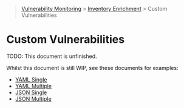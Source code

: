 > [Vulnerability Monitoring](../inventory-enrichment-overview.md) > [Inventory Enrichment](inventory-enrichment.md) >
> Custom Vulnerabilities

# Custom Vulnerabilities

TODO: This document is unfinished.

Whilst this document is still WIP, see these documents for examples:

- [YAML Single](example-data/custom-vulnerabilities-single.yaml)
- [YAML Multiple](example-data/custom-vulnerabilities-list.yaml)
- [JSON Single](example-data/custom-vulnerabilities-single.json)
- [JSON Multiple](example-data/custom-vulnerabilities-list.json)
